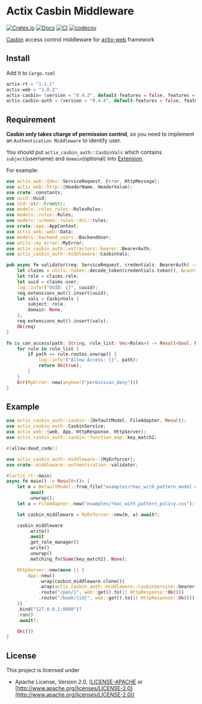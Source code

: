 # Actix Casbin Middleware

[![Crates.io](https://meritbadge.herokuapp.com/actix-casbin-auth)](https://crates.io/crates/actix-casbin-auth)
[![Docs](https://docs.rs/actix-casbin-auth/badge.svg)](https://docs.rs/actix-casbin-auth)
[![CI](https://github.com/casbin-rs/actix-casbin-auth/workflows/CI/badge.svg)](https://github.com/casbin-rs/actix-casbin-auth/actions)
[![codecov](https://codecov.io/gh/casbin-rs/actix-casbin-auth/branch/master/graph/badge.svg)](https://codecov.io/gh/casbin-rs/actix-casbin-auth)

[Casbin](https://github.com/casbin/casbin-rs) access control middleware for [actix-web](https://github.com/actix/actix-web) framework

## Install

Add it to `Cargo.toml`

```rust
actix-rt = "1.1.1"
actix-web = "3.0.2"
actix-casbin= {version = "0.4.2", default-features = false, features = [ "runtime-async-std" ]}
actix-casbin-auth = {version = "0.4.4", default-features = false, features = [ "runtime-async-std" ]}
```

## Requirement

**Casbin only takes charge of permission control**, so you need to implement an `Authentication Middleware` to identify user.

You should put `actix_casbin_auth::CasbinVals` which contains `subject`(username) and `domain`(optional) into [Extension](https://docs.rs/actix-web/2.0.0/actix_web/dev/struct.Extensions.html).

For example:

```rust
use actix_web::{dev::ServiceRequest, Error, HttpMessage};
use actix_web::http::{HeaderName, HeaderValue};
use crate::constants;
use uuid::Uuid;
use std::str::FromStr;
use models::roles_rules::RolesRules;
use models::rules::Rules;
use models::schema::rules::dsl::rules;
use crate::app::AppContext;
use actix_web::web::Data;
use models::backend_users::BackendUser;
use utils::my_error::MyError;
use actix_casbin_auth::extractors::bearer::BearerAuth;
use actix_casbin_auth::middleware::CasbinVals;

pub async fn validator(req: ServiceRequest, credentials: BearerAuth) -> Result<ServiceRequest, Error> {
    let claims = utils::token::decode_token(credentials.token(), &constants::KEY)?;
    let role = claims.role;
    let uuid = claims.user;
    log::info!("UUID: {}", &uuid);
    req.extensions_mut().insert(uuid);
    let vals = CasbinVals {
        subject: role,
        domain: None,
    };
    req.extensions_mut().insert(vals);
    Ok(req)
}

fn is_can_access(path: String, rule_list: Vec<Rules>) -> Result<bool, MyError> {
    for rule in rule_list {
        if path == rule.routes.unwrap() {
            log::info!("Allow Access: {}", path);
            return Ok(true);
        }
    }
    Err(MyError::new(anyhow!("permission_deny")))
}
````


## Example

```rust
use actix_casbin_auth::casbin::{DefaultModel, FileAdapter, Result};
use actix_casbin_auth::CasbinService;
use actix_web::{web, App, HttpResponse, HttpServer};
use actix_casbin_auth::casbin::function_map::key_match2;

#[allow(dead_code)]

use actix_casbin_auth::middleware::{MyEnforcer};
use crate::middleware::authentication::validator;

#[actix_rt::main]
async fn main() -> Result<()> {
    let m = DefaultModel::from_file("examples/rbac_with_pattern_model.conf")
        .await
        .unwrap();
    let a = FileAdapter::new("examples/rbac_with_pattern_policy.csv");  //You can also use diesel-adapter or sqlx-adapter

    let casbin_middleware = MyEnforcer::new(m, a).await?;

    casbin_middleware
        .write()
        .await
        .get_role_manager()
        .write()
        .unwrap()
        .matching_fn(Some(key_match2), None);

    HttpServer::new(move || {
        App::new()
            .wrap(casbin_middleware.clone())
            .wrap(actix_casbin_auth::middleware::CasbinService::bearer(casbin_middleware.get_enforcer(),validator))    
            .route("/pen/1", web::get().to(|| HttpResponse::Ok()))
            .route("/book/{id}", web::get().to(|| HttpResponse::Ok()))
    })
    .bind("127.0.0.1:8080")?
    .run()
    .await?;

    Ok(())
}
```

## License

This project is licensed under

* Apache License, Version 2.0, ([LICENSE-APACHE](LICENSE-APACHE) or [http://www.apache.org/licenses/LICENSE-2.0](http://www.apache.org/licenses/LICENSE-2.0))
